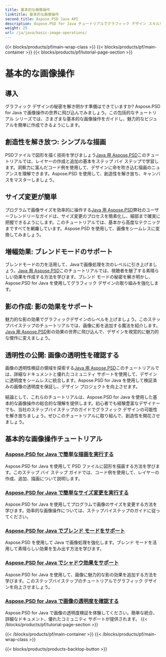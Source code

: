 ```yaml
---
title: 基本的な画像操作
linktitle: 基本的な画像操作
second_title: Aspose.PSD Java API
description: Aspose.PSD for Java チュートリアルでグラフィック デザイン スキルを高めましょう。ステップ バイ ステップ ガイドで描画、サイズ変更、ブレンド モード、透明度の検証を学習します。
weight: 25
url: /ja/java/basic-image-operations/
---
```


{{< blocks/products/pf/main-wrap-class >}}
{{< blocks/products/pf/main-container >}}
{{< blocks/products/pf/tutorial-page-section >}}

# 基本的な画像操作


## 導入

グラフィック デザインの秘密を解き明かす準備はできていますか? Aspose.PSD for Java で画像操作の世界に飛び込んでみましょう。この包括的なチュートリアル シリーズでは、さまざまな基本的な画像操作をガイドし、魅力的なビジュアルを簡単に作成できるようにします。

## 創造性を解き放つ: シンプルな描画

PSDファイルで図形を描く技術を学びましょう[Java 用 Aspose.PSD](./simple-drawing/)このチュートリアルでは、レイヤーの作成と追加の基本をステップ バイ ステップで学習します。洞察力に富んだコード例を使用して、デザインに命を吹き込む描画のニュアンスを理解できます。Aspose.PSD を使用して、創造性を解き放ち、キャンバスをマスターしましょう。

## サイズ変更が簡単

プログラムで画像サイズを効率的に操作する[Java 用 Aspose.PSD](./simple-resizing/)弊社のユーザーフレンドリーなガイドは、サイズ変更のプロセスを簡素化し、細部まで確実に把握できるようにします。このチュートリアルでは、基本から高度なテクニックまですべてを網羅しています。Aspose.PSD を使用して、画像をシームレスに変換してみましょう。

## 増幅効果: ブレンドモードのサポート

ブレンドモードの力を活用して、Javaで画像処理を次のレベルに引き上げましょう。[Java 用 Aspose.PSD](./support-blend-modes/)このチュートリアルでは、視聴者を魅了する素晴らしい効果を作成する方法を学びます。ブレンド モードの秘密を解き明かし、Aspose.PSD for Java を使用してグラフィック デザインの取り組みを強化します。

## 影の作成: 影の効果をサポート

魅力的な影の効果でグラフィックデザインのレベルを上げましょう。このステップバイステップのチュートリアルでは、画像に影を追加する魔法を紹介します。[Java 用 Aspose.PSD](./support-shadow-effect/)影の効果の世界に飛び込んで、デザインを視覚的に魅力的な傑作に変えましょう。

## 透明性の公開: 画像の透明性を確認する

画像の透明性検証の領域を探索する[Java 用 Aspose.PSD](./verify-image-transparency/)このチュートリアルでは、詳細なドキュメントと優れたコミュニティ サポートを使用して、デザインに透明度をシームレスに統合します。Aspose.PSD for Java を使用して検証済みの画像の透明度を保証し、デザイン プロジェクトを向上させます。

結論として、これらのチュートリアルは、Aspose.PSD for Java を使用した基本的な画像操作の総合的な理解を提供します。初心者でも経験豊富なデザイナーでも、当社のステップバイステップのガイドでグラフィック デザインの可能性を解き放ちましょう。ぜひこのチュートリアルに取り組んで、創造性を開花させましょう。
## 基本的な画像操作チュートリアル
### [Aspose.PSD for Java で簡単な描画を実行する](./simple-drawing/)
Aspose.PSD for Java を使用して PSD ファイルに図形を描画する方法を学びます。このステップ バイ ステップ ガイドでは、コード例を使用して、レイヤーの作成、追加、描画について説明します。
### [Aspose.PSD for Java で簡単なサイズ変更を実行する](./simple-resizing/)
Aspose.PSD for Java を使用してプログラムで画像のサイズを変更する方法を学びます。効率的な画像操作については、ステップバイステップのガイドに従ってください。
### [Aspose.PSD for Java でブレンド モードをサポート](./support-blend-modes/)
Aspose.PSD を使用して Java で画像処理を強化します。ブレンド モードを活用して素晴らしい効果を生み出す方法を学びます。
### [Aspose.PSD for Java でシャドウ効果をサポート](./support-shadow-effect/)
Aspose.PSD for Java を使用して、画像に魅力的な影の効果を追加する方法を学びます。このステップバイステップのチュートリアルでグラフィック デザインを向上させましょう。
### [Aspose.PSD for Java で画像の透明度を確認する](./verify-image-transparency/)
Aspose.PSD for Java で画像の透明度検証を体験してください。簡単な統合、詳細なドキュメント、優れたコミュニティ サポートが提供されます。
{{< /blocks/products/pf/tutorial-page-section >}}

{{< /blocks/products/pf/main-container >}}
{{< /blocks/products/pf/main-wrap-class >}}

{{< blocks/products/products-backtop-button >}}
